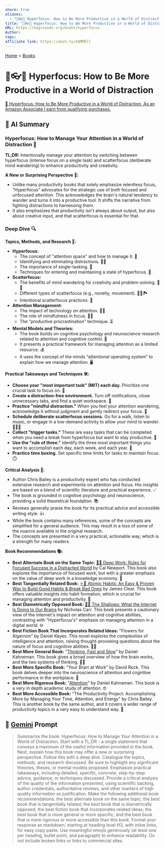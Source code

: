 ```yaml
---
share: true
aliases:
  - "🎯👓🧠 Hyperfocus: How to Be More Productive in a World of Distraction"
title: "🎯👓🧠 Hyperfocus: How to Be More Productive in a World of Distraction"
URL: https://bagrounds.org/books/hyperfocus
Author:
tags:
affiliate link: https://amzn.to/4dMMEll
---
```

[Home](../index.md) > [Books](./index.md)  
# 🎯👓🧠 Hyperfocus: How to Be More Productive in a World of Distraction  
[🛒 Hyperfocus: How to Be More Productive in a World of Distraction. As an Amazon Associate I earn from qualifying purchases.](https://amzn.to/4dMMEll)  
  
## 🤖 AI Summary  
### Hyperfocus: How to Manage Your Attention in a World of Distraction 🧠  
**TL;DR:** Intentionally manage your attention by switching between hyperfocus (intense focus on a single task) and scatterfocus (deliberate mind wandering) to enhance productivity and creativity.  
  
**A New or Surprising Perspective 🤯:**  
* Unlike many productivity books that solely emphasize relentless focus, "Hyperfocus" advocates for the strategic use of *both* focused and unfocused attention. This acknowledges the brain's natural tendency to wander and turns it into a productive tool. It shifts the narrative from fighting distractions to harnessing them.  
* It also emphasizes that productivity isn't always about output, but also about creative input, and that scatterfocus is essential for that.  
  
### Deep Dive 🔍  
**Topics, Methods, and Research 🔬:**  
* **Hyperfocus:**  
    * The concept of "attention space" and how to manage it. 🌌  
    * Identifying and eliminating distractions. 🚫📱  
    * The importance of single-tasking. 🎯  
    * Techniques for entering and maintaining a state of hyperfocus. 🧘  
* **Scatterfocus:**  
    * The benefits of mind wandering for creativity and problem-solving. 💭💡  
    * Different types of scatterfocus (e.g., novelty, movement). 🚶‍♀️🏞️  
    * Intentional scatterfocus practices. 📝  
* **Attention Management:**  
    * The impact of technology on attention. 📱💥  
    * The role of mindfulness in focus. 🧘‍♂️  
    * The "productive procrastination" technique. ⏳  
* **Mental Models and Theories:**  
    * The book builds on cognitive psychology and neuroscience research related to attention and cognitive control. 🧠  
    * It presents a practical framework for managing attention as a limited resource. 💰  
    * It uses the concept of the minds “attentional operating system” to explain how we manage attention. 🖥️  
  
**Practical Takeaways and Techniques 🛠️:**  
* **Choose your "most important task" (MIT) each day.** Prioritize one crucial task to focus on. 🥇  
* **Create a distraction-free environment.** Turn off notifications, close unnecessary tabs, and find a quiet workspace. 🤫  
* **Practice "mindful distraction."** When you feel your attention wandering, acknowledge it without judgment and gently redirect your focus. 🔄  
* **Schedule deliberate scatterfocus sessions.** Go for a walk, listen to music, or engage in a low-demand activity to allow your mind to wander. 🚶‍♂️🎶  
* **Collect "trigger tasks."** These are easy tasks that can be completed when you need a break from hyperfocus but want to stay productive. 📝  
* **Use the "rule of three."** Identify the three most important things you want to accomplish each day, each week, and each year. 📅  
* **Practice time boxing.** Set specific time limits for tasks to maintain focus. ⏱️  
  
**Critical Analysis 🧐:**  
* Author Chris Bailey is a productivity expert who has conducted extensive research and experiments on attention and focus. His insights are based on a blend of scientific literature and practical experience. ✅  
* The book is grounded in cognitive psychology and neuroscience, providing a solid theoretical foundation. 📚  
* Reviews generally praise the book for its practical advice and accessible writing style. 👍  
* While the book contains many references, some of the concepts are simplified for a general audience. This may result in a loss of some of the nuance available in the original research.  
* The concepts are presented in a very practical, actionable way, which is a strength for many readers.  
  
**Book Recommendations 📚:**  
* **Best Alternate Book on the Same Topic:** [🤿💼 Deep Work: Rules for Focused Success in a Distracted World](./deep-work.md) by Cal Newport. This book also explores the importance of focused work, but with a greater emphasis on the value of deep work in a knowledge economy. 💼  
* **Best Tangentially Related Book:** [⚛️🔄 Atomic Habits: An Easy & Proven Way to Build Good Habits & Break Bad Ones](./atomic-habits.md) by James Clear. This book offers valuable insights into habit formation, which is crucial for managing attention and productivity. 🔄  
* **Best Diametrically Opposed Book:** [📱🧠 The Shallows: What the Internet Is Doing to Our Brains](./the-shallows-what-the-internet-is-doing-to-our-brains.md) by Nicholas Carr. This book presents a cautionary view of the internet's impact on attention and cognitive abilities, contrasting with "Hyperfocus's" emphasis on managing attention in a digital world. 🌐  
* **Best Fiction Book That Incorporates Related Ideas:** "Flowers for Algernon" by Daniel Keyes. This novel explores the complexities of intelligence and attention, raising thought-provoking questions about the nature of focus and cognitive abilities. 🧠🌷  
* **Best More General Book:** "[Thinking, Fast and Slow](./thinking-fast-and-slow.md)" by Daniel Kahneman. This book gives a broad overview of how the brain works, and the two systems of thinking. 🧠🧠  
* **Best More Specific Book:** "Your Brain at Work" by David Rock. This book delves deeper into the neuroscience of attention and cognitive performance in the workplace. 🏢  
* **Best More Rigorous Book:** "[Attention](./attention.md)" by Daniel Kahneman. This book is a very in depth academic study of attention. 🤓  
* **Best More Accessible Book:** "The Productivity Project: Accomplishing More by Managing Your Time, Attention, and Energy" by Chris Bailey. This is another book by the same author, and it covers a wider range of productivity topics in a very easy to understand way. 🚀  
  
## 💬 [Gemini](https://gemini.google.com) Prompt  
> Summarize the book: Hyperfocus: How to Manage Your Attention in a World of Distraction. Start with a TL;DR - a single statement that conveys a maximum of the useful information provided in the book. Next, explain how this book may offer a new or surprising perspective. Follow this with a deep dive. Catalogue the topics, methods, and research discussed. Be sure to highlight any significant theories, theses, or mental models proposed. Emphasize practical takeaways, including detailed, specific, concrete, step-by-step advice, guidance, or techniques discussed. Provide a critical analysis of the quality of the information presented, using scientific backing, author credentials, authoritative reviews, and other markers of high quality information as justification. Make the following additional book recommendations: the best alternate book on the same topic; the best book that is tangentially related; the best book that is diametrically opposed; the best fiction book that incorporates related ideas; the best book that is more general or more specific; and the best book that is more rigorous or more accessible than this book. Format your response as markdown, starting at heading level H3, with inline links, for easy copy paste. Use meaningful emojis generously (at least one per heading, bullet point, and paragraph) to enhance readability. Do not include broken links or links to commercial sites.